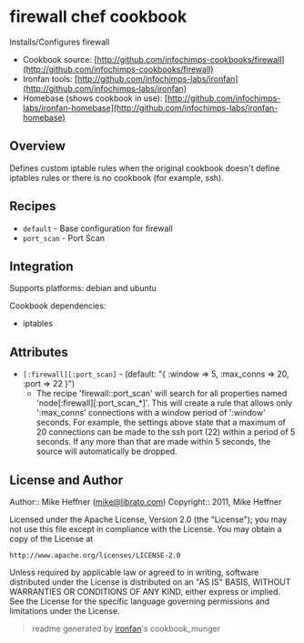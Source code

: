 # firewall chef cookbook

Installs/Configures firewall

* Cookbook source:   [http://github.com/infochimps-cookbooks/firewall](http://github.com/infochimps-cookbooks/firewall)
* Ironfan tools: [http://github.com/infochimps-labs/ironfan](http://github.com/infochimps-labs/ironfan)
* Homebase (shows cookbook in use): [http://github.com/infochimps-labs/ironfan-homebase](http://github.com/infochimps-labs/ironfan-homebase)

## Overview

Defines custom iptable rules when the original cookbook doesn't define iptables
rules or there is no cookbook (for example, ssh).

## Recipes 

* `default`                  - Base configuration for firewall
* `port_scan`                - Port Scan

## Integration

Supports platforms: debian and ubuntu

Cookbook dependencies:

* iptables


## Attributes

* `[:firewall][:port_scan]`           -  (default: "{ :window => 5, :max_conns => 20, :port => 22 }")
  - The recipe 'firewall::port_scan' will search for all properties named 'node[:firewall][:port_scan_*]'. This will create a rule that allows only ':max_conns' connections with a window period of ':window' seconds. For example, the settings above state that a maximum of 20 connections  can be made to the ssh port (22) within a period of 5 seconds. If any more than that are made within 5 seconds, the source will automatically be dropped.

## License and Author

Author::                Mike Heffner (<mike@librato.com>)
Copyright::             2011, Mike Heffner

Licensed under the Apache License, Version 2.0 (the "License");
you may not use this file except in compliance with the License.
You may obtain a copy of the License at

    http://www.apache.org/licenses/LICENSE-2.0

Unless required by applicable law or agreed to in writing, software
distributed under the License is distributed on an "AS IS" BASIS,
WITHOUT WARRANTIES OR CONDITIONS OF ANY KIND, either express or implied.
See the License for the specific language governing permissions and
limitations under the License.

> readme generated by [ironfan](http://github.com/infochimps-labs/ironfan)'s cookbook_munger
